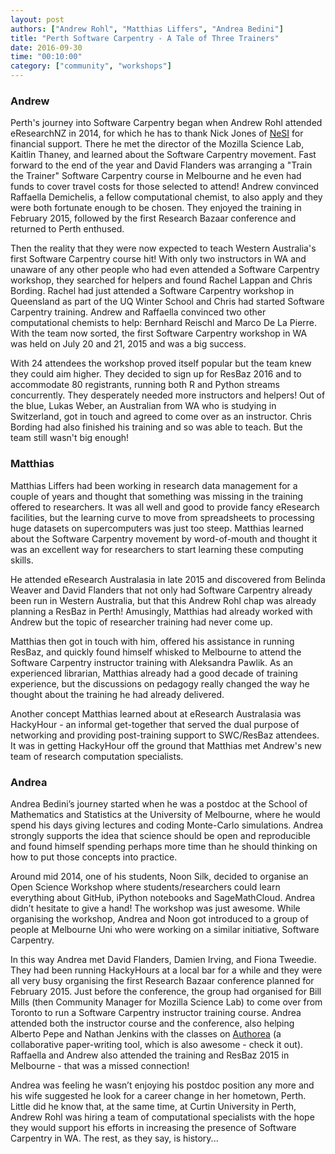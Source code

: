 ```yaml
---
layout: post
authors: ["Andrew Rohl", "Matthias Liffers", "Andrea Bedini"]
title: "Perth Software Carpentry - A Tale of Three Trainers"
date: 2016-09-30
time: "00:10:00"
category: ["community", "workshops"]
---
```


### Andrew

Perth's journey into Software Carpentry began when Andrew Rohl attended eResearchNZ in 2014, for which he has to thank Nick Jones 
of [NeSI](https://www.nesi.org.nz/) for financial support. There he met the director of the Mozilla Science Lab, Kaitlin Thaney, 
and learned about the Software Carpentry movement. Fast forward to the end of the year and David 
Flanders was arranging a "Train the Trainer" Software Carpentry course in Melbourne and he even 
had funds to cover travel costs for those selected to attend! Andrew convinced Raffaella 
Demichelis, a fellow computational chemist, to also apply and they were both fortunate enough to be chosen. 
They enjoyed the training in February 2015, followed by the first Research Bazaar conference and returned to Perth enthused.

Then the reality that they were now expected to teach Western Australia's first Software Carpentry course hit! 
With only two instructors in WA and unaware of any other people who had even attended a Software Carpentry 
workshop, they searched for helpers and found Rachel Lappan and Chris Bording. Rachel had just attended 
a Software Carpentry workshop in Queensland as part of the UQ Winter School and Chris had started Software 
Carpentry training. Andrew and Raffaella convinced two other computational chemists to help: Bernhard Reischl and 
Marco De La Pierre. With the team now sorted, the first Software Carpentry workshop in WA was held on July 20 and 
21, 2015 and was a big success.

With 24 attendees the workshop proved itself popular but the team knew they could aim higher. 
They decided to sign up for ResBaz 2016 and to accommodate 80 registrants, running both R and 
Python streams concurrently. They desperately needed more instructors and helpers! Out of the blue, Lukas Weber, 
an Australian from WA who is studying in Switzerland, got in touch and agreed to come over as an instructor. 
Chris Bording had also finished his training and so was able to teach. But the team still wasn't big enough!

### Matthias

Matthias Liffers had been working in research data management for a couple of years and thought that something was missing 
in the training offered to researchers. It was all well and good to provide fancy eResearch facilities, 
but the learning curve to move from spreadsheets to processing huge datasets on supercomputers was just too steep. 
Matthias learned about the Software Carpentry movement by word-of-mouth and thought it was an excellent way 
for researchers to start learning these computing skills.

He attended eResearch Australasia in late 2015 and discovered from Belinda Weaver and David Flanders that not only 
had Software Carpentry already been run in Western Australia, but that this Andrew Rohl chap was already planning a 
ResBaz in Perth! Amusingly, Matthias had already worked with Andrew but the topic of researcher training had never come up.

Matthias then got in touch with him, offered his assistance in running ResBaz, and quickly found himself whisked to 
Melbourne to attend the Software Carpentry instructor training with Aleksandra Pawlik. As an experienced librarian, 
Matthias already had a good decade of training experience, but the discussions on pedagogy really changed the way he 
thought about the training he had already delivered.

Another concept Matthias learned about at eResearch Australasia was HackyHour - an informal get-together that served the 
dual purpose of networking and providing post-training support to SWC/ResBaz attendees. It was in getting HackyHour off 
the ground that Matthias met Andrew's new team of research computation specialists.

### Andrea

Andrea Bedini’s journey started when he was a postdoc at the School of Mathematics and Statistics at the University of Melbourne, 
where he would spend his days giving lectures and coding Monte-Carlo simulations. Andrea strongly supports the idea that 
science should be open and reproducible and found himself spending perhaps more time than he should thinking on how to 
put those concepts into practice.

Around mid 2014, one of his students, Noon Silk, decided to organise an Open Science Workshop 
where students/researchers could learn everything about GitHub, iPython notebooks and SageMathCloud. 
Andrea didn’t hesitate to give a hand! The workshop was just awesome. While organising the workshop, Andrea 
and Noon got introduced to a group of people at Melbourne Uni who were working on a similar initiative, Software Carpentry.

In this way Andrea met David Flanders, Damien Irving, and Fiona Tweedie. They had been running HackyHours 
at a local bar for a while and they were all very busy organising the first Research Bazaar conference 
planned for February 2015. Just before the conference, the group had organised for Bill Mills (then 
Community Manager for Mozilla Science Lab) to come over from Toronto to run a Software Carpentry 
instructor training course. Andrea attended both the instructor course and the conference, also 
helping Alberto Pepe and Nathan Jenkins with the classes on [Authorea](http://authorea.com) (a collaborative paper-writing 
tool, which is also awesome - check it out). Raffaella and Andrew 
also attended the training and ResBaz 2015 in Melbourne - that was a missed connection!

Andrea was feeling he wasn’t enjoying his postdoc position any more and his wife suggested he look for a 
career change in her hometown, Perth. Little did he know that, at the same time, at Curtin University in Perth, 
Andrew Rohl was hiring a team of computational specialists with the hope they would support his efforts in 
increasing the presence of Software Carpentry in WA. The rest, as they say, is history...
